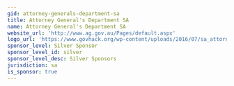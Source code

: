 ```yaml
---
gid: attorney-generals-department-sa
title: Attorney General's Department SA
name: Attorney General's Department SA
website_url: 'http://www.ag.gov.au/Pages/default.aspx'
logo_url: 'https://www.govhack.org/wp-content/uploads/2016/07/sa_attorney_generals_department.png'
sponsor_level: Silver Sponsor
sponsor_level_id: silver
sponsor_level_desc: Silver Sponsors
jurisdiction: sa
is_sponsor: true
---
```

